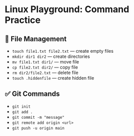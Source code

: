 # Linux Playground: Command Practice

## 🔧 File Management
- `touch file1.txt file2.txt` — create empty files
- `mkdir dir1 dir2` — create directories
- `mv file1.txt dir1/` — move file
- `cp file2.txt dir2/` — copy file
- `rm dir2/file2.txt` — delete file
- `touch .hiddenfile` — create hidden file

## ✅ Git Commands
- `git init`
- `git add .`
- `git commit -m "message"`
- `git remote add origin <url>`
- `git push -u origin main`
